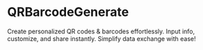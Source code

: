 # QRBarcodeGenerate
Create personalized QR codes &amp; barcodes effortlessly. Input info, customize, and share instantly. Simplify data exchange with ease!
